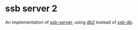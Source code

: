 # ssb server 2

An implementation of [ssb-server](https://github.com/ssbc/ssb-server), using [db2](https://github.com/ssb-ngi-pointer/ssb-db2) instead of [ssb-db](https://github.com/ssbc/ssb-db).

